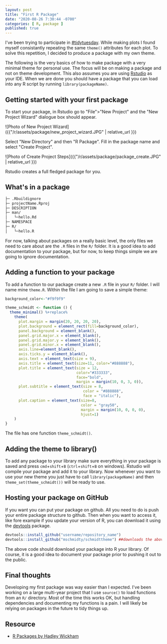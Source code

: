 ```yaml
---
layout: post
title: "First R Package"
date: "2020-08-26 7:30:44 -0700"
categories: [ R, package ]
published: true
---
```


I've been trying to participate in [#tidytuesday](https://github.com/rfordatascience/tidytuesday).  While making plots I found myself consistantly repeating the same `theme()` attributes for each plot.  To solve this repetition, I decided to produce a package with my own theme. 

The following is the very basics of how to make package with a very minimal theme for personal use.  The focus will be on making a package  and not on theme development.  This also assumes you are using [Rstudio](https://rstudio.com/products/rstudio/#rstudio-desktop) as your IDE. When we are done you should have a package that you can load into any R script by running `library(packageName)`. 

## Getting started with your first package
To start your package, in Rstudio go to "File">"New Project" and the "New Project Wizard" dialogue box should appear. 

![Photo of New Project Wizard]({{"/r/assets/package/new_project_wizard.JPG" | relative_url }})

Select "New Directory" and then "R Package". Fill in the package name and select "Create Project".

![Photo of Create Project Steps]({{"/r/assets/package/package_create.JPG" | relative_url }})

Rstudio creates a full fledged package for you.  

## What's in a package

```bash
├─ .Rbuildignore 
├─ projectName.Rproj 
├─ DESCRIPTION
├─ man/
│   └─hello.Rd
├─ NAMESPACE
├─ R/
│   └─hello.R
```

For now, talking about packages on a really basic level, the only files we need to care about are the `.R` files in the `R/` folder. It is a good idea to add documentation to your package, but for now, to keep things simple we are going to ignore documentation. 

## Adding a function to your package
To add a function to our package create a new `.R` file in your `R/` folder. I will name mine `theme.R`.  Within the file I am going to save a simple theme: 

```r
background_color<-"#f9f9f9"

theme_schmidt <- function () {
  theme_minimal() %+replace%
    theme(
      plot.margin = margin(20, 20, 20, 20),
      plot.background = element_rect(fill=background_color),
      panel.background = element_blank(),
      panel.grid.major.x = element_blank(),
      panel.grid.major.y = element_blank(),
      panel.grid.minor.x = element_blank(),
      axis.line=element_blank(),
      axis.ticks.y = element_blank(),
      axis.text = element_text(size = 9),
      axis.title = element_text(size=11, color="#888888"),
      plot.title = element_text(size = 12,
                                color="#333333",
                                face="bold",
                                margin = margin(10, 0, 3, 0)),
      plot.subtitle = element_text(size = 8,
                                   color = "#888888",
                                   face = "italic"),
      plot.caption = element_text(size=8,
                                  color = "gray50",
                                  margin = margin(10, 0, 0, 0),
                                  hjust=1)
    )
}
```
The file has one function `theme_schmidt()`.  

## Adding the theme to library()
To add any package to your library make sure everything in your package is saved and press `cmd`+`shift`+`B` (`ctrl`+`shift`+`B` on windows).  Rstudio will compile your package and add it to your library.  Now whenever you want to use your new theme you just have to call `library(packageName)` and then `theme_set(theme_schmidt())` will be ready to use. 

## Hosting your package on GitHub 
If you want you can put your package on github.  All you need to do is push your entire package structure to github.  Then when you want to access it, like fore example if you update your version of R, you can download it using the [devtools](https://www.rdocumentation.org/packages/devtools/versions/1.13.6) package.

```r
devtools::install_github("username/repository_name") 
devtools::install_github("mschmidty/schmidttheme") ##downloads the above package. 
```

The above code should download your package into R your library.  Of course, it is a good idea to document your package prior to pushing it out to the public. 

## Final thoughts
Developing my first package was way easier than I expected.  I've been working on a large multi-year project that I use `source()` to load functions from an `R/` directory. Most of the time this works OK, but handling dependencies and documenting my functions is a pain.  I will likely be relying on packages in the future to tidy things up. 

## Resource
* [R Packages by Hadley Wickham](https://r-pkgs.org/)